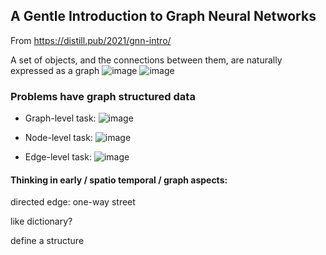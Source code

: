 ## A Gentle Introduction to Graph Neural Networks

From https://distill.pub/2021/gnn-intro/

A set of objects, and the connections between them, are naturally expressed as a graph
![image](https://github.com/user-attachments/assets/32341da8-38f9-479d-b8e9-530610344030)
![image](https://github.com/user-attachments/assets/e750528b-813e-4d15-a2f5-8d05c53fb95a)

### Problems have graph structured data
- Graph-level task:
![image](https://github.com/user-attachments/assets/71d08c43-97a8-45ec-9a62-1cb4ed8a6ab8)

- Node-level task:
![image](https://github.com/user-attachments/assets/0275a6b7-f600-4932-9d45-040a564cbeed)

- Edge-level task:
![image](https://github.com/user-attachments/assets/224a4691-b7f6-4b61-a67b-00de489bb7a8)



#### Thinking in early / spatio temporal / graph aspects:

directed edge: one-way street

like dictionary? 

define a structure
